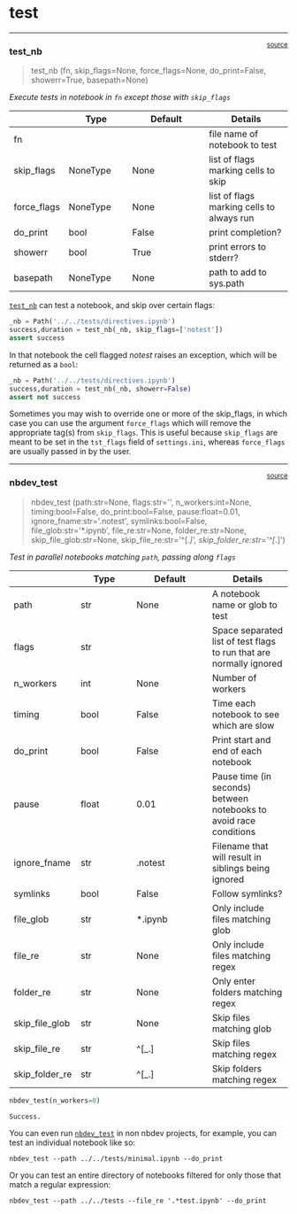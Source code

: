 # test


<!-- WARNING: THIS FILE WAS AUTOGENERATED! DO NOT EDIT! -->

------------------------------------------------------------------------

<a
href="https://github.com/AnswerDotAI/nbdev/blob/main/nbdev/test.py#L26"
target="_blank" style="float:right; font-size:smaller">source</a>

### test_nb

>  test_nb (fn, skip_flags=None, force_flags=None, do_print=False,
>               showerr=True, basepath=None)

*Execute tests in notebook in `fn` except those with `skip_flags`*

<table>
<colgroup>
<col style="width: 6%" />
<col style="width: 25%" />
<col style="width: 34%" />
<col style="width: 34%" />
</colgroup>
<thead>
<tr>
<th></th>
<th><strong>Type</strong></th>
<th><strong>Default</strong></th>
<th><strong>Details</strong></th>
</tr>
</thead>
<tbody>
<tr>
<td>fn</td>
<td></td>
<td></td>
<td>file name of notebook to test</td>
</tr>
<tr>
<td>skip_flags</td>
<td>NoneType</td>
<td>None</td>
<td>list of flags marking cells to skip</td>
</tr>
<tr>
<td>force_flags</td>
<td>NoneType</td>
<td>None</td>
<td>list of flags marking cells to always run</td>
</tr>
<tr>
<td>do_print</td>
<td>bool</td>
<td>False</td>
<td>print completion?</td>
</tr>
<tr>
<td>showerr</td>
<td>bool</td>
<td>True</td>
<td>print errors to stderr?</td>
</tr>
<tr>
<td>basepath</td>
<td>NoneType</td>
<td>None</td>
<td>path to add to sys.path</td>
</tr>
</tbody>
</table>

[`test_nb`](https://nbdev.fast.ai/api/test.html#test_nb) can test a
notebook, and skip over certain flags:

``` python
_nb = Path('../../tests/directives.ipynb')
success,duration = test_nb(_nb, skip_flags=['notest'])
assert success
```

In that notebook the cell flagged *notest* raises an exception, which
will be returned as a `bool`:

``` python
_nb = Path('../../tests/directives.ipynb')
success,duration = test_nb(_nb, showerr=False)
assert not success
```

Sometimes you may wish to override one or more of the skip_flags, in
which case you can use the argument `force_flags` which will remove the
appropriate tag(s) from `skip_flags`. This is useful because
`skip_flags` are meant to be set in the `tst_flags` field of
`settings.ini`, whereas `force_flags` are usually passed in by the user.

------------------------------------------------------------------------

<a
href="https://github.com/AnswerDotAI/nbdev/blob/main/nbdev/test.py#L71"
target="_blank" style="float:right; font-size:smaller">source</a>

### nbdev_test

>  nbdev_test (path:str=None, flags:str='', n_workers:int=None,
>                  timing:bool=False, do_print:bool=False, pause:float=0.01,
>                  ignore_fname:str='.notest', symlinks:bool=False,
>                  file_glob:str='*.ipynb', file_re:str=None,
>                  folder_re:str=None, skip_file_glob:str=None,
>                  skip_file_re:str='^[_.]', skip_folder_re:str='^[_.]')

*Test in parallel notebooks matching `path`, passing along `flags`*

<table>
<colgroup>
<col style="width: 6%" />
<col style="width: 25%" />
<col style="width: 34%" />
<col style="width: 34%" />
</colgroup>
<thead>
<tr>
<th></th>
<th><strong>Type</strong></th>
<th><strong>Default</strong></th>
<th><strong>Details</strong></th>
</tr>
</thead>
<tbody>
<tr>
<td>path</td>
<td>str</td>
<td>None</td>
<td>A notebook name or glob to test</td>
</tr>
<tr>
<td>flags</td>
<td>str</td>
<td></td>
<td>Space separated list of test flags to run that are normally
ignored</td>
</tr>
<tr>
<td>n_workers</td>
<td>int</td>
<td>None</td>
<td>Number of workers</td>
</tr>
<tr>
<td>timing</td>
<td>bool</td>
<td>False</td>
<td>Time each notebook to see which are slow</td>
</tr>
<tr>
<td>do_print</td>
<td>bool</td>
<td>False</td>
<td>Print start and end of each notebook</td>
</tr>
<tr>
<td>pause</td>
<td>float</td>
<td>0.01</td>
<td>Pause time (in seconds) between notebooks to avoid race
conditions</td>
</tr>
<tr>
<td>ignore_fname</td>
<td>str</td>
<td>.notest</td>
<td>Filename that will result in siblings being ignored</td>
</tr>
<tr>
<td>symlinks</td>
<td>bool</td>
<td>False</td>
<td>Follow symlinks?</td>
</tr>
<tr>
<td>file_glob</td>
<td>str</td>
<td>*.ipynb</td>
<td>Only include files matching glob</td>
</tr>
<tr>
<td>file_re</td>
<td>str</td>
<td>None</td>
<td>Only include files matching regex</td>
</tr>
<tr>
<td>folder_re</td>
<td>str</td>
<td>None</td>
<td>Only enter folders matching regex</td>
</tr>
<tr>
<td>skip_file_glob</td>
<td>str</td>
<td>None</td>
<td>Skip files matching glob</td>
</tr>
<tr>
<td>skip_file_re</td>
<td>str</td>
<td>^[_.]</td>
<td>Skip files matching regex</td>
</tr>
<tr>
<td>skip_folder_re</td>
<td>str</td>
<td>^[_.]</td>
<td>Skip folders matching regex</td>
</tr>
</tbody>
</table>

``` python
nbdev_test(n_workers=0)
```

    Success.

You can even run
[`nbdev_test`](https://nbdev.fast.ai/api/test.html#nbdev_test) in non
nbdev projects, for example, you can test an individual notebook like
so:

    nbdev_test --path ../../tests/minimal.ipynb --do_print

Or you can test an entire directory of notebooks filtered for only those
that match a regular expression:

    nbdev_test --path ../../tests --file_re '.*test.ipynb' --do_print
